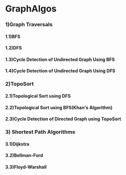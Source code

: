 # GraphAlgos

### 1)Graph Traversals

#### 1.1)BFS
#### 1.2)DFS
#### 1.3)Cycle Detection of Undirected Graph Using BFS
#### 1.4)Cycle Detection of Undirected Graph Using DFS

### 2)TopoSort

#### 2.1)Topological Sort using DFS
#### 2.2)Topological Sort using BFS(Khan's Algorithm)
#### 2.3)Cycle Detection of Directed Graph using TopoSort

### 3) Shortest Path Algorithms

#### 3.1)Dijkstra
#### 3.2)Bellman-Ford
#### 3.3)Floyd-Warshall




